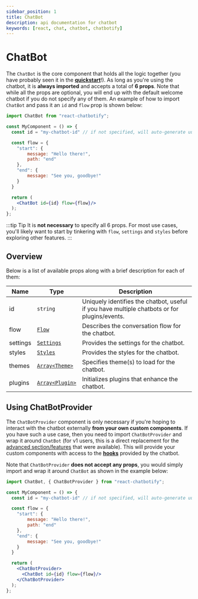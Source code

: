 ```yaml
---
sidebar_position: 1
title: ChatBot
description: api documentation for chatbot
keywords: [react, chat, chatbot, chatbotify]
---
```


# ChatBot

The `ChatBot` is the core component that holds all the logic together (you have probably seen it in the [**quickstart**](/introduction/quickstart)!). As long as you're using the chatbot, it is **always imported** and accepts a total of **6 props**. Note that while all the props are optional, you will end up with the default welcome chatbot if you do not specify any of them. An example of how to import `ChatBot` and pass it an `id` and `flow` prop is shown below:

```jsx title=MyComponent.js
import ChatBot from "react-chatbotify";

const MyComponent = () => {
  const id = "my-chatbot-id" // if not specified, will auto-generate uuidv4

  const flow = {
    "start": {
        message: "Hello there!",
        path: "end"
    },
    "end": {
        message: "See you, goodbye!"
    }
  }

  return (
    <ChatBot id={id} flow={flow}/>
  );
};
```

:::tip Tip
It is **not necessary** to specify all 6 props. For most use cases, you'll likely want to start by tinkering with `flow`, `settings` and `styles` before exploring other features.
:::

## Overview

Below is a list of available props along with a brief description for each of them:

| Name      | Type              | Description                                                                 |
| --------- | ----------------- | --------------------------------------------------------------------------- |
| id      | `string`          | Uniquely identifies the chatbot, useful if you have multiple chatbots or for plugins/events. |
| flow    | [`Flow`](/concepts/conversations#flow)            | Describes the conversation flow for the chatbot.                            |
| settings| [`Settings`](/concepts/settings)        | Provides the settings for the chatbot.                                      |
| styles  | [`Styles`](/concepts/styles)          | Provides the styles for the chatbot.                                        |
| themes  | [`Array<Theme>`](/concepts/themes)    | Specifies theme(s) to load for the chatbot.                                 |
| plugins | [`Array<Plugin>`](/plugins) | Initializes plugins that enhance the chatbot.                               |

## Using ChatBotProvider

The `ChatBotProvider` component is only necessary if you're hoping to interact with the chatbot externally **from your own custom components**. If you have such a use case, then you need to import `ChatBotProvider` and wrap it around `ChatBot` (for v1 users, this is a direct replacement for the [advanced section/features](https://react-chatbotify.com/docs/v1/api/bot_options/#advance) that were available). This will provide your custom components with access to the [**hooks**](/api/hooks) provided by the chatbot.

Note that `ChatBotProvider` **does not accept any props**, you would simply import and wrap it around `ChatBot` as shown in the example below:

```jsx title=MyComponent.js
import ChatBot, { ChatBotProvider } from "react-chatbotify";

const MyComponent = () => {
  const id = "my-chatbot-id" // if not specified, will auto-generate uuidv4

  const flow = {
    "start": {
        message: "Hello there!",
        path: "end"
    },
    "end": {
        message: "See you, goodbye!"
    }
  }

  return (
    <ChatBotProvider>
      <ChatBot id={id} flow={flow}/>
    </ChatBotProvider>
  );
};
```